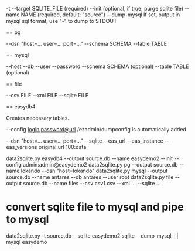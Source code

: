 -t --target SQLITE_FILE (required)
--init (optional, if true, purge sqlite file)
--name NAME (required, default: "source")
--dump-mysql If set, output in mysql sql format, use "-" to dump to STDOUT

== pg

--dsn "host=... user=... port=..."
--schema SCHEMA
--table TABLE

== mysql

--host
--db
--user
--password
--schema SCHEMA (optional)
--table TABLE (optional)

== file

--csv FILE
--xml FILE
--sqlite FILE

== easydb4

Creates necessary tables..

--config <login:password@url> /ezadmin/dumpconfig is automatically added

--dsn "host=... user=... port=..."
--sqlite <file>
--eas_url
--eas_instance
--eas_versions original:url 100:data


data2sqlite.py easydb4 --output source.db --name easydemo2 --init --config admin:admin@easydemo2
data2sqlite.py pg --output source.db --name lokando --dsn "host=lokando"
data2sqlite.py mysql --output source.db --name antares --db antares --user root
data2sqlite.py file --output source.db --name files --csv csv1.csv --xml ... --sqlite ...

# convert sqlite file to mysql and pipe to mysql
data2sqlite.py -t source.db --sqlite easydemo2.sqlite --dump-mysql - | mysql easydemo












